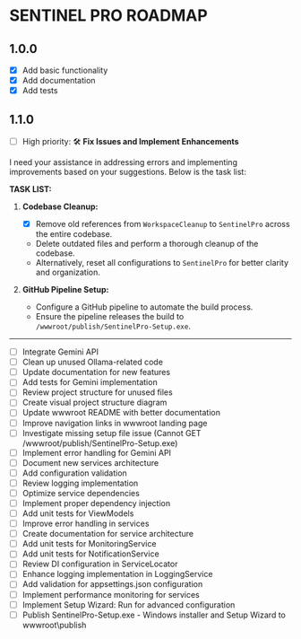 # SENTINEL PRO ROADMAP

## 1.0.0
- [x] Add basic functionality
- [x] Add documentation
- [x] Add tests

## 1.1.0

- [ ] High priority: 🛠️ **Fix Issues and Implement Enhancements**

I need your assistance in addressing errors and implementing improvements based on your suggestions. Below is the task list:

**TASK LIST:**

1. **Codebase Cleanup:**
   - [x] Remove old references from `WorkspaceCleanup` to `SentinelPro` across the entire codebase.
   - Delete outdated files and perform a thorough cleanup of the codebase.
   - Alternatively, reset all configurations to `SentinelPro` for better clarity and organization.

2. **GitHub Pipeline Setup:**
   - Configure a GitHub pipeline to automate the build process.
   - Ensure the pipeline releases the build to `/wwwroot/publish/SentinelPro-Setup.exe`.

---

- [ ] Integrate Gemini API
- [ ] Clean up unused Ollama-related code
- [ ] Update documentation for new features
- [ ] Add tests for Gemini implementation
- [ ] Review project structure for unused files
- [ ] Create visual project structure diagram
- [ ] Update wwwroot README with better documentation
- [ ] Improve navigation links in wwwroot landing page
- [ ] Investigate missing setup file issue (Cannot GET /wwwroot/publish/SentinelPro-Setup.exe)
- [ ] Implement error handling for Gemini API
- [ ] Document new services architecture
- [ ] Add configuration validation
- [ ] Review logging implementation
- [ ] Optimize service dependencies
- [ ] Implement proper dependency injection
- [ ] Add unit tests for ViewModels
- [ ] Improve error handling in services
- [ ] Create documentation for service architecture
- [ ] Add unit tests for MonitoringService
- [ ] Add unit tests for NotificationService
- [ ] Review DI configuration in ServiceLocator
- [ ] Enhance logging implementation in LoggingService
- [ ] Add validation for appsettings.json configuration
- [ ] Implement performance monitoring for services
- [ ] Implement Setup Wizard: Run for advanced configuration
- [ ] Publish SentinelPro-Setup.exe - Windows installer and Setup Wizard to wwwroot\publish